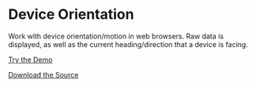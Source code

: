 # Device Orientation

Work with device orientation/motion in web browsers. Raw data is displayed, as well as the current heading/direction that a device is facing.

[Try the Demo](http://lewismoten.github.io/device-orientation/)

[Download the Source](https://github.com/lewismoten/device-orientation)

